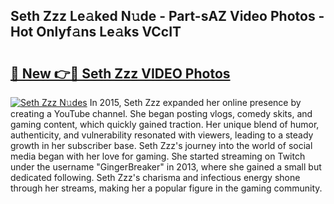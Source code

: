 ## Seth Zzz Le𝚊ked N𝚞de - Part-sAZ Video Photos - Hot Onlyf𝚊ns Le𝚊ks VCcIT

# <h2><a href="http://ab4196.deff.icu/?id=Seth+Zzz">🔗 New 👉🔴 Seth Zzz VIDEO Photos</a></h2>

[![Seth Zzz N𝚞des](https://i.imgur.com/rIISA9y.gif)](http://ab4196.deff.icu/?id=Seth+Zzz)
In 2015, Seth Zzz expanded her online presence by creating a YouTube channel. She began posting vlogs, comedy skits, and gaming content, which quickly gained traction. Her unique blend of humor, authenticity, and vulnerability resonated with viewers, leading to a steady growth in her subscriber base. Seth Zzz's journey into the world of social media began with her love for gaming. She started streaming on Twitch under the username "GingerBreaker" in 2013, where she gained a small but dedicated following. Seth Zzz's charisma and infectious energy shone through her streams, making her a popular figure in the gaming community.
